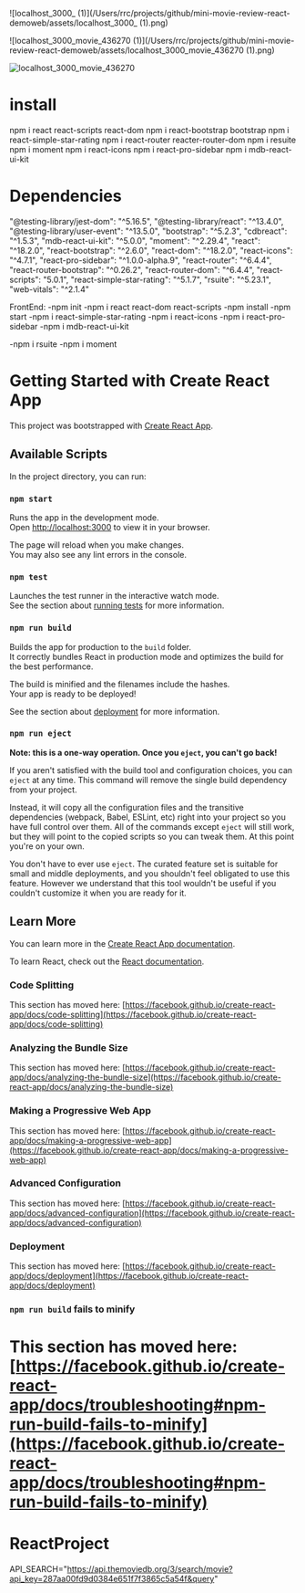 

![localhost_3000_ (1)](/Users/rrc/projects/github/mini-movie-review-react-demoweb/assets/localhost_3000_ (1).png)



![localhost_3000_movie_436270 (1)](/Users/rrc/projects/github/mini-movie-review-react-demoweb/assets/localhost_3000_movie_436270 (1).png)





![localhost_3000_movie_436270](/Users/rrc/projects/github/mini-movie-review-react-demoweb/assets/localhost_3000_movie_436270.png)

# install

npm i react react-scripts react-dom
npm i react-bootstrap bootstrap
npm i react-simple-star-rating
npm i react-router reacter-router-dom
npm i resuite
npm i moment
npm i react-icons 
npm i react-pro-sidebar
npm i mdb-react-ui-kit




# Dependencies
"@testing-library/jest-dom": "^5.16.5",
"@testing-library/react": "^13.4.0",
"@testing-library/user-event": "^13.5.0",
"bootstrap": "^5.2.3",
"cdbreact": "^1.5.3",
"mdb-react-ui-kit": "^5.0.0",
"moment": "^2.29.4",
"react": "^18.2.0",
"react-bootstrap": "^2.6.0",
"react-dom": "^18.2.0",
"react-icons": "^4.7.1",
"react-pro-sidebar": "^1.0.0-alpha.9",
"react-router": "^6.4.4",
"react-router-bootstrap": "^0.26.2",
"react-router-dom": "^6.4.4",
"react-scripts": "5.0.1",
"react-simple-star-rating": "^5.1.7",
"rsuite": "^5.23.1",
"web-vitals": "^2.1.4"

FrontEnd:
-npm init
-npm i react react-dom react-scripts
-npm install
-npm start
-npm i react-simple-star-rating
-npm i react-icons
-npm i react-pro-sidebar
-npm i mdb-react-ui-kit

-npm i rsuite
-npm i moment

# Getting Started with Create React App

This project was bootstrapped with [Create React App](https://github.com/facebook/create-react-app).

## Available Scripts

In the project directory, you can run:

### `npm start`

Runs the app in the development mode.\
Open [http://localhost:3000](http://localhost:3000) to view it in your browser.

The page will reload when you make changes.\
You may also see any lint errors in the console.

### `npm test`

Launches the test runner in the interactive watch mode.\
See the section about [running tests](https://facebook.github.io/create-react-app/docs/running-tests) for more information.

### `npm run build`

Builds the app for production to the `build` folder.\
It correctly bundles React in production mode and optimizes the build for the best performance.

The build is minified and the filenames include the hashes.\
Your app is ready to be deployed!

See the section about [deployment](https://facebook.github.io/create-react-app/docs/deployment) for more information.

### `npm run eject`

**Note: this is a one-way operation. Once you `eject`, you can't go back!**

If you aren't satisfied with the build tool and configuration choices, you can `eject` at any time. This command will remove the single build dependency from your project.

Instead, it will copy all the configuration files and the transitive dependencies (webpack, Babel, ESLint, etc) right into your project so you have full control over them. All of the commands except `eject` will still work, but they will point to the copied scripts so you can tweak them. At this point you're on your own.

You don't have to ever use `eject`. The curated feature set is suitable for small and middle deployments, and you shouldn't feel obligated to use this feature. However we understand that this tool wouldn't be useful if you couldn't customize it when you are ready for it.

## Learn More

You can learn more in the [Create React App documentation](https://facebook.github.io/create-react-app/docs/getting-started).

To learn React, check out the [React documentation](https://reactjs.org/).

### Code Splitting

This section has moved here: [https://facebook.github.io/create-react-app/docs/code-splitting](https://facebook.github.io/create-react-app/docs/code-splitting)

### Analyzing the Bundle Size

This section has moved here: [https://facebook.github.io/create-react-app/docs/analyzing-the-bundle-size](https://facebook.github.io/create-react-app/docs/analyzing-the-bundle-size)

### Making a Progressive Web App

This section has moved here: [https://facebook.github.io/create-react-app/docs/making-a-progressive-web-app](https://facebook.github.io/create-react-app/docs/making-a-progressive-web-app)

### Advanced Configuration

This section has moved here: [https://facebook.github.io/create-react-app/docs/advanced-configuration](https://facebook.github.io/create-react-app/docs/advanced-configuration)

### Deployment

This section has moved here: [https://facebook.github.io/create-react-app/docs/deployment](https://facebook.github.io/create-react-app/docs/deployment)

### `npm run build` fails to minify

# This section has moved here: [https://facebook.github.io/create-react-app/docs/troubleshooting#npm-run-build-fails-to-minify](https://facebook.github.io/create-react-app/docs/troubleshooting#npm-run-build-fails-to-minify)

# ReactProject

API_SEARCH="https://api.themoviedb.org/3/search/movie?api_key=287aa00fd9d0384e651f7f3865c5a54f&query"


